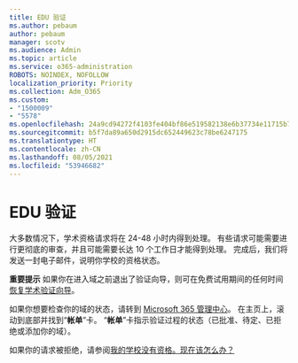 ```yaml
---
title: EDU 验证
ms.author: pebaum
author: pebaum
manager: scotv
ms.audience: Admin
ms.topic: article
ms.service: o365-administration
ROBOTS: NOINDEX, NOFOLLOW
localization_priority: Priority
ms.collection: Adm_O365
ms.custom:
- "1500009"
- "5578"
ms.openlocfilehash: 24a9cd94272f4103fe404bf86e519582138e6b37734e11715b72ebcd2de9d5cb
ms.sourcegitcommit: b5f7da89a650d2915dc652449623c78be6247175
ms.translationtype: HT
ms.contentlocale: zh-CN
ms.lasthandoff: 08/05/2021
ms.locfileid: "53946682"
---
```

# <a name="edu-verification"></a>EDU 验证

大多数情况下，学术资格请求将在 24-48 小时内得到处理。 有些请求可能需要进行更彻底的审查，并且可能需要长达 10 个工作日才能得到处理。 完成后，我们将发送一封电子邮件，说明你学校的资格状态。

**重要提示** 如果你在进入域之前退出了验证向导，则可在免费试用期间的任何时间 [恢复学术验证向导](https://go.microsoft.com/fwlink/p/?linkid=2135255)。

如果你想要检查你的域的状态，请转到 [Microsoft 365 管理中心](https://go.microsoft.com/fwlink/p/?linkid=2024339)。 在主页上，滚动到底部并找到“**帐单**”卡。 “**帐单**”卡指示验证过程的状态（已批准、待定、已拒绝或添加你的域）。

如果你的请求被拒绝，请参阅[我的学校没有资格。现在该怎么办？](https://docs.microsoft.com/microsoft-365/commerce/subscriptions/verify-academic-eligibility#my-school-isnt-eligible-what-do-i-do-now)